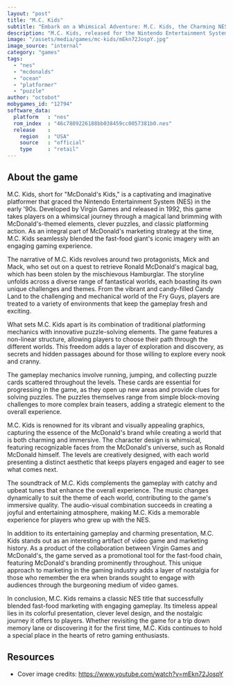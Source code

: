 ```yaml
---
layout: "post"
title: "M.C. Kids"
subtitle: "Embark on a Whimsical Adventure: M.C. Kids, the Charming NES Game with Puzzles and Platforming Fun!"
description: "M.C. Kids, released for the Nintendo Entertainment System (NES), is a delightful platformer that follows the adventures of Mick and Mack as they navigate a magical world filled with puzzles, challenges, and McDonald's-themed excitement. With its colorful graphics, engaging gameplay, and clever level design, this classic title offers a nostalgic journey for gamers of all ages."
image: "/assets/media/games/mc-kids/mEkn72JospY.jpg"
image_source: "internal"
category: "games"
tags:
  - "nes"
  - "mcdonalds"
  - "ocean"
  - "platformer"
  - "puzzle"
author: "octobot"
mobygames_id: "12794"
software_data:
  platform   : "nes"
  rom_index  : "46c7809226188bb038459cc0057381b0.nes"
  release    :
    region   : "USA"
    source   : "official"
    type     : "retail"
---
```


## About the game

M.C. Kids, short for "McDonald's Kids," is a captivating and imaginative platformer that graced the Nintendo Entertainment System (NES) in the early '90s. Developed by Virgin Games and released in 1992, this game takes players on a whimsical journey through a magical land brimming with McDonald's-themed elements, clever puzzles, and classic platforming action. As an integral part of McDonald's marketing strategy at the time, M.C. Kids seamlessly blended the fast-food giant's iconic imagery with an engaging gaming experience.

The narrative of M.C. Kids revolves around two protagonists, Mick and Mack, who set out on a quest to retrieve Ronald McDonald's magical bag, which has been stolen by the mischievous Hamburglar. The storyline unfolds across a diverse range of fantastical worlds, each boasting its own unique challenges and themes. From the vibrant and candy-filled Candy Land to the challenging and mechanical world of the Fry Guys, players are treated to a variety of environments that keep the gameplay fresh and exciting.

What sets M.C. Kids apart is its combination of traditional platforming mechanics with innovative puzzle-solving elements. The game features a non-linear structure, allowing players to choose their path through the different worlds. This freedom adds a layer of exploration and discovery, as secrets and hidden passages abound for those willing to explore every nook and cranny.

The gameplay mechanics involve running, jumping, and collecting puzzle cards scattered throughout the levels. These cards are essential for progressing in the game, as they open up new areas and provide clues for solving puzzles. The puzzles themselves range from simple block-moving challenges to more complex brain teasers, adding a strategic element to the overall experience.

M.C. Kids is renowned for its vibrant and visually appealing graphics, capturing the essence of the McDonald's brand while creating a world that is both charming and immersive. The character design is whimsical, featuring recognizable faces from the McDonald's universe, such as Ronald McDonald himself. The levels are creatively designed, with each world presenting a distinct aesthetic that keeps players engaged and eager to see what comes next.

The soundtrack of M.C. Kids complements the gameplay with catchy and upbeat tunes that enhance the overall experience. The music changes dynamically to suit the theme of each world, contributing to the game's immersive quality. The audio-visual combination succeeds in creating a joyful and entertaining atmosphere, making M.C. Kids a memorable experience for players who grew up with the NES.

In addition to its entertaining gameplay and charming presentation, M.C. Kids stands out as an interesting artifact of video game and marketing history. As a product of the collaboration between Virgin Games and McDonald's, the game served as a promotional tool for the fast-food chain, featuring McDonald's branding prominently throughout. This unique approach to marketing in the gaming industry adds a layer of nostalgia for those who remember the era when brands sought to engage with audiences through the burgeoning medium of video games.

In conclusion, M.C. Kids remains a classic NES title that successfully blended fast-food marketing with engaging gameplay. Its timeless appeal lies in its colorful presentation, clever level design, and the nostalgic journey it offers to players. Whether revisiting the game for a trip down memory lane or discovering it for the first time, M.C. Kids continues to hold a special place in the hearts of retro gaming enthusiasts.

## Resources

* Cover image credits: <https://www.youtube.com/watch?v=mEkn72JospY>


